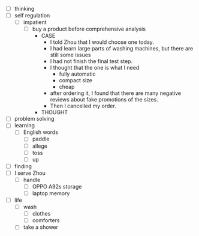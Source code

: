 - [ ] thinking
- [ ] self regulation
    - [ ] impatient
        - [ ] buy a product before comprehensive analysis
            - CASE
                - I told Zhou that I would choose one today.
                - I had learn large parts of washing machines, but there are still some issues
                - I had not finish the final test step.
                - I thought that the one is what I need
                    - fully automatic
                    - compact size
                    - cheap
                - after ordering it, I found that there are many negative reviews about fake promotions of the sizes.
                - Then I cancelled my order.
            - THOUGHT   
- [ ] problem solving
- [ ] learning
    - [ ] English words
        - [ ] paddle
        - [ ] allege
        - [ ] toss
        - [ ] up
- [ ] finding
- [ ] I serve Zhou
    - [ ] handle
        - [ ] OPPO A92s storage
        - [ ] laptop memory
- [ ] life
    - [ ] wash
        - [ ] clothes
        - [ ] comforters
    - [ ] take a shower